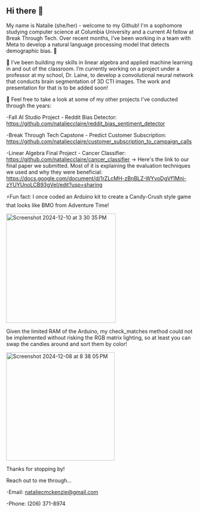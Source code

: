 ## Hi there 👋


<!--
**nataliecclaire/nataliecclaire** is a ✨ _special_ ✨ repository because its `README.md` (this file) appears on your GitHub profile.

Here are some ideas to get you started:

- 🔭 I’m currently working on ...
- 🌱 I’m currently learning ...
- 👯 I’m looking to collaborate on ...
- 🤔 I’m looking for help with ...
- 💬 Ask me about ...
- 📫 How to reach me: ...
- 😄 Pronouns: ...
- ⚡ Fun fact: ...
-->
My name is Natalie (she/her) - welcome to my Github! I'm a sophomore studying computer science at Columbia University and a current AI fellow at Break Through Tech. Over recent months, I’ve been working in a team with Meta to develop a natural language processing model that detects demographic bias. 👀

🌱 I’ve been building my skills in linear algebra and applied machine learning in and out of the classroom. I’m currently working on a project under a professor at my school, Dr. Laine, to develop a convolutional neural network that conducts brain segmentation of 3D CTI images. The work and presentation for that is to be added soon!

🤔 Feel free to take a look at some of my other projects I've conducted through the years:

-Fall AI Studio Project - Reddit Bias Detector: https://github.com/nataliecclaire/reddit_bias_sentiment_detector

-Break Through Tech Capstone - Predict Customer Subscription: https://github.com/nataliecclaire/customer_subscription_to_campaign_calls

-Linear Algebra Final Project - Cancer Classifier: https://github.com/nataliecclaire/cancer_classifier
  -> Here's the link to our final paper we submitted. Most of it is explaining the evaluation techniques we used and why they were beneficial: https://docs.google.com/document/d/1rZLcMH-zBnBLZ-WYvoDgVf1Mni-zYUYUnoLCB93gVeI/edit?usp=sharing

⚡Fun fact: I once coded an Arduino kit to create a Candy-Crush style game that looks like BMO from Adventure Time!

<img width="293" alt="Screenshot 2024-12-10 at 3 30 35 PM" src="https://github.com/user-attachments/assets/f2cc2ef3-27d4-4451-b9ff-f26fbc3f92ff">

Given the limited RAM of the Arduino, my check_matches method could not be implemented without risking the RGB matrix lighting, so at least you can swap the candies around and sort them by color!

<img width="290" alt="Screenshot 2024-12-08 at 8 38 05 PM" src="https://github.com/user-attachments/assets/9df09b87-f9cc-454f-9e38-c21b1c777e1e">

Thanks for stopping by!

Reach out to me through...

-Email: nataliecmckenzie@gmail.com

-Phone: (206) 371-8974
